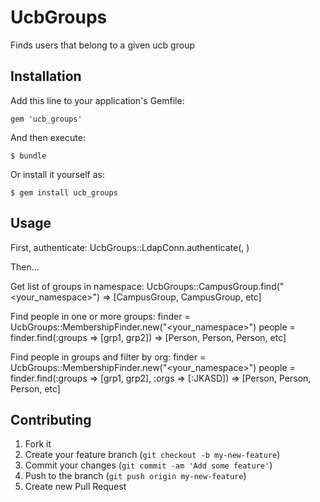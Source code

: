# UcbGroups

Finds users that belong to a given ucb group

## Installation

Add this line to your application's Gemfile:

    gem 'ucb_groups'

And then execute:

    $ bundle

Or install it yourself as:

    $ gem install ucb_groups

## Usage

First, authenticate:
    UcbGroups::LdapConn.authenticate(<username>,  <password>)

Then...

Get list of groups in namespace:
    UcbGroups::CampusGroup.find("<your_namespace>")
    => [CampusGroup, CampusGroup, etc]

Find people in one or more groups:
    finder = UcbGroups::MembershipFinder.new("<your_namespace>")
    people = finder.find(:groups => [grp1, grp2])
    => [Person, Person, Person, etc]

Find people in groups and filter by org:
    finder = UcbGroups::MembershipFinder.new("<your_namespace>")
    people = finder.find(:groups => [grp1, grp2], :orgs => [:JKASD])
    => [Person, Person, Person, etc]


## Contributing

1. Fork it
2. Create your feature branch (`git checkout -b my-new-feature`)
3. Commit your changes (`git commit -am 'Add some feature'`)
4. Push to the branch (`git push origin my-new-feature`)
5. Create new Pull Request
